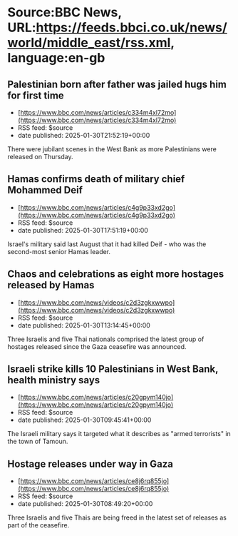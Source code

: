 # Source:BBC News, URL:https://feeds.bbci.co.uk/news/world/middle_east/rss.xml, language:en-gb

## Palestinian born after father was jailed hugs him for first time
 - [https://www.bbc.com/news/articles/c334m4xl72mo](https://www.bbc.com/news/articles/c334m4xl72mo)
 - RSS feed: $source
 - date published: 2025-01-30T21:52:19+00:00

There were jubilant scenes in the West Bank as more Palestinians were released on Thursday.

## Hamas confirms death of military chief Mohammed Deif
 - [https://www.bbc.com/news/articles/c4g9p33xd2go](https://www.bbc.com/news/articles/c4g9p33xd2go)
 - RSS feed: $source
 - date published: 2025-01-30T17:51:19+00:00

Israel's military said last August that it had killed Deif - who was the second-most senior Hamas leader.

## Chaos and celebrations as eight more hostages released by Hamas
 - [https://www.bbc.com/news/videos/c2d3zgkxwwpo](https://www.bbc.com/news/videos/c2d3zgkxwwpo)
 - RSS feed: $source
 - date published: 2025-01-30T13:14:45+00:00

Three Israelis and five Thai nationals comprised the latest group of hostages released since the Gaza ceasefire was announced.

## Israeli strike kills 10 Palestinians in West Bank, health ministry says
 - [https://www.bbc.com/news/articles/c20gpym140jo](https://www.bbc.com/news/articles/c20gpym140jo)
 - RSS feed: $source
 - date published: 2025-01-30T09:45:41+00:00

The Israeli military says it targeted what it describes as "armed terrorists" in the town of Tamoun.

## Hostage releases under way in Gaza
 - [https://www.bbc.com/news/articles/ce8j6rq855jo](https://www.bbc.com/news/articles/ce8j6rq855jo)
 - RSS feed: $source
 - date published: 2025-01-30T08:49:20+00:00

Three Israelis and five Thais are being freed in the latest set of releases as part of the ceasefire.

